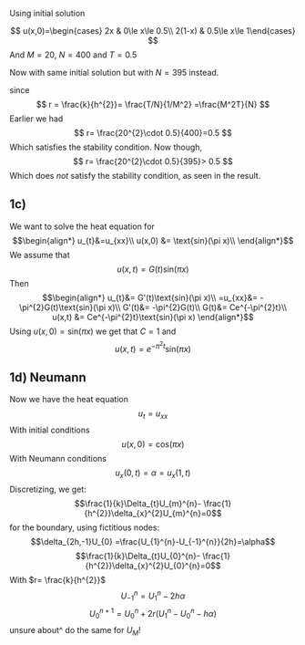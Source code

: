 Using initial solution

$$
u(x,0)=\begin{cases} 2x & 0\le x\le 0.5\\
2(1-x) & 0.5\le x\le 1\end{cases}
$$
And $M=20$,  $N=400$ and $T=0.5$ 

Now with same initial solution but with $N=395$ instead.

since 
$$
r = \frac{k}{h^{2}}= \frac{T/N}{1/M^2} =\frac{M^2T}{N}
$$
Earlier we had
$$
r= \frac{20^{2}\cdot 0.5}{400}=0.5
$$
Which satisfies the stability condition.
Now though,
$$
r= \frac{20^{2}\cdot 0.5}{395}> 0.5
$$
Which does _not_ satisfy the stability condition, as seen in the result.

## 1c)
We want to solve the heat equation for
$$\begin{align*}
u_{t}&=u_{xx}\\
u(x,0) &= \text{sin}(\pi x)\\
\end{align*}$$
We assume that 
$$u(x,t)= G(t)\text{sin}(\pi x)$$
Then
$$\begin{align*}
u_{t}&= G'(t)\text{sin}(\pi x)\\
=u_{xx}&= -\pi^{2}G(t)\text{sin}(\pi x)\\
G'(t)&= -\pi^{2}G(t)\\
G(t)&= Ce^{-\pi^{2}t}\\
u(x,t) &= Ce^{-\pi^{2}t}\text{sin}(\pi x)
\end{align*}$$
Using $u(x,0)=\text{sin}(\pi x)$ we get that $C=1$ and
$$u(x,t)=e^{-\pi^{2}t}\text{sin}(\pi x)$$


## 1d) Neumann
Now we have the heat equation
$$u_{t}=u_{xx}$$
With initial conditions
$$
u(x,0) = \text{cos}(\pi x)
$$
With Neumann conditions
$$u_{x}(0,t)=\alpha=u_{x}(1,t)$$
Discretizing, we get:
$$\frac{1}{k}\Delta_{t}U_{m}^{n}- \frac{1}{h^{2}}\delta_{x}^{2}U_{m}^{n}=0$$
for the boundary, using fictitious nodes:
$$\delta_{2h,-1}U_{0} =\frac{U_{1}^{n}-U_{-1}^{n}}{2h}=\alpha$$
$$\frac{1}{k}\Delta_{t}U_{0}^{n}- \frac{1}{h^{2}}\delta_{x}^{2}U_{0}^{n}=0$$
With $r= \frac{k}{h^{2}}$ 
$$U_{-1}^{n}=U_{1}^{n}-2h\alpha$$
$$U_{0}^{n+1}=U_{0}^{n}+2r(U_{1}^{n}-U_{0}^{n}-h \alpha)$$
unsure about^ do the same for $U_{M}$!

